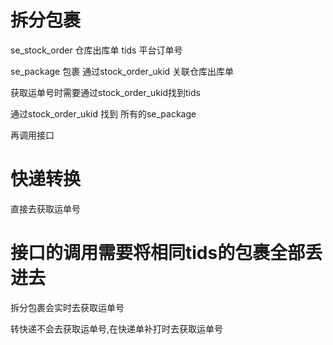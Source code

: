 


# 拆分包裹

se_stock_order 仓库出库单   tids 平台订单号

se_package 包裹 通过stock_order_ukid 关联仓库出库单

获取运单号时需要通过stock_order_ukid找到tids

通过stock_order_ukid 找到 所有的se_package


再调用接口


# 快递转换

直接去获取运单号

<h1>接口的调用需要将相同tids的包裹全部丢进去</h1>

拆分包裹会实时去获取运单号

转快递不会去获取运单号,在快递单补打时去获取运单号




